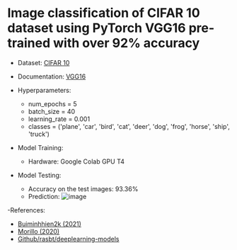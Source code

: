 # Image classification of CIFAR 10 dataset using PyTorch VGG16 pre-trained with over 92% accuracy
- Dataset: [CIFAR 10](https://www.cs.toronto.edu/~kriz/cifar.html)
- Documentation: [VGG16](https://pytorch.org/vision/main/models/generated/torchvision.models.vgg16.html)
- Hyperparameters:
  - num_epochs = 5
  - batch_size = 40
  - learning_rate = 0.001
  - classes = ('plane', 'car', 'bird', 'cat', 'deer', 'dog', 'frog', 'horse', 'ship', 'truck')

- Model Training:
  - Hardware: Google Colab GPU T4

- Model Testing:
  - Accuracy on the test images: 93.36%
  - Prediction: ![image](https://github.com/KathyrnC/cifar/assets/114298577/35523fe9-34d1-408b-88d0-c2b50de64983)

-References:
  - [Buiminhhien2k (2021)](https://medium.com/@buiminhhien2k/solving-cifar10-dataset-with-vgg16-pre-trained-architect-using-pytorch-validation-accuracy-over-3f9596942861)
  - [Morillo (2020)](https://medium.com/analytics-vidhya/the-transfer-learning-experience-with-vgg16-and-cifar-10-dataset-9b25b306a23f)
  - [Github/rasbt/deeplearning-models](https://github.com/rasbt/deeplearning-models/blob/master/pytorch_ipynb/transfer/transferlearning-vgg16-cifar10-1.ipynb)


